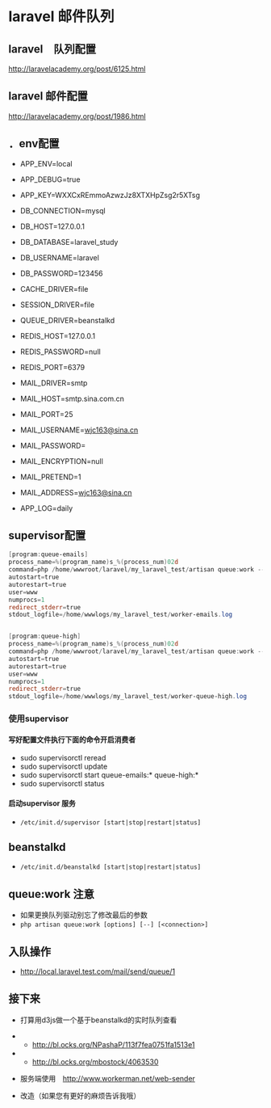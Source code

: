 # laravel 邮件队列

## laravel　队列配置
http://laravelacademy.org/post/6125.html

## laravel 邮件配置
http://laravelacademy.org/post/1986.html

## ．env配置
- APP_ENV=local
- APP_DEBUG=true
- APP_KEY=WXXCxREmmoAzwzJz8XTXHpZsg2r5XTsg

- DB_CONNECTION=mysql
- DB_HOST=127.0.0.1
- DB_DATABASE=laravel_study
- DB_USERNAME=laravel
- DB_PASSWORD=123456

- CACHE_DRIVER=file
- SESSION_DRIVER=file
- QUEUE_DRIVER=beanstalkd

- REDIS_HOST=127.0.0.1
- REDIS_PASSWORD=null
- REDIS_PORT=6379

- MAIL_DRIVER=smtp
- MAIL_HOST=smtp.sina.com.cn
- MAIL_PORT=25
- MAIL_USERNAME=wjc163@sina.cn
- MAIL_PASSWORD=
- MAIL_ENCRYPTION=null
- MAIL_PRETEND=1
- MAIL_ADDRESS=wjc163@sina.cn

- APP_LOG=daily

## supervisor配置
```powershell
[program:queue-emails]
process_name=%(program_name)s_%(process_num)02d
command=php /home/wwwroot/laravel/my_laravel_test/artisan queue:work --queue=emails --sleep=3 --tries=3 --daemon beanstalkd
autostart=true
autorestart=true
user=www
numprocs=1
redirect_stderr=true
stdout_logfile=/home/wwwlogs/my_laravel_test/worker-emails.log


[program:queue-high]
process_name=%(program_name)s_%(process_num)02d
command=php /home/wwwroot/laravel/my_laravel_test/artisan queue:work --queue=queue-high --sleep=3 --tries=3 --daemon beanstalkd
autostart=true
autorestart=true
user=www
numprocs=1
redirect_stderr=true
stdout_logfile=/home/wwwlogs/my_laravel_test/worker-queue-high.log
```

### 使用supervisor

#### 写好配置文件执行下面的命令开启消费者
- sudo supervisorctl reread
- sudo supervisorctl update
- sudo supervisorctl start queue-emails:* queue-high:*
- sudo supervisorctl status 

#### 启动supervisor 服务
- `/etc/init.d/supervisor [start|stop|restart|status]`

## beanstalkd
- `/etc/init.d/beanstalkd [start|stop|restart|status]`

## queue:work 注意
- 如果更换队列驱动别忘了修改最后的参数
- `php artisan queue:work [options] [--] [<connection>]`

## 入队操作
- http://local.laravel.test.com/mail/send/queue/1

## 接下来
- 打算用d3js做一个基于beanstalkd的实时队列查看
- - http://bl.ocks.org/NPashaP/113f7fea0751fa1513e1
- - http://bl.ocks.org/mbostock/4063530

- 服务端使用　http://www.workerman.net/web-sender
- 改造（如果您有更好的麻烦告诉我哦）